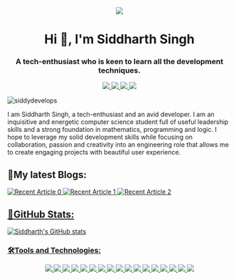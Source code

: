 <p align="center"> <img src="https://user-images.githubusercontent.com/72121163/125606969-61f54c0e-a65c-4745-a78a-c8d2f0c2d899.jpg" /> </p>


<h1 align="center">Hi 👋, I'm Siddharth Singh</h1>
<h3 align="center">A tech-enthusiast who is keen to learn all the development techniques.</h3>

<p align="center">
  <a href="https://siddydevelops.github.io/" target="_blank">
    <img src="https://img.shields.io/static/v1?label=|&message=WEBSITE&color=0e75b6&style=flat&logo=react&logo-color=white"/>
  </a>
  <a href="https://www.linkedin.com/in/siddharth-singh-08/" target="_blank">
    <img src="https://img.shields.io/static/v1?label=|&message=LINKED-IN&color=0e75b6&style=flat&logo=linkedin&logo-color=white"/>
  </a>
  <a href="https://medium.com/@SiddyDevelops" target="_blank">
      <img src="https://img.shields.io/static/v1?label=|&message=MEDIUM&color=0e75b6&style=flat&logo=medium&logo-color=white"/>
  </a>
  <a href="https://www.instagram.com/_siddy_08_/" target="_blank">
      <img src="https://img.shields.io/static/v1?label=|&message=INSTAGRAM&color=0e75b6&style=flat&logo=instagram&logo-color=white"/>
  </a>
</p>

<p align="left"> <img src="https://komarev.com/ghpvc/?username=siddydevelops&label=Profile%20views&color=0e75b6&style=flat" alt="siddydevelops" /> </p>

I am Siddharth Singh, a tech-enthusiast and an avid developer. I am an inquisitive and energetic computer science student full of useful leadership skills and a strong foundation in mathematics, programming and logic. I hope to leverage my solid development skills while focusing on collaboration, passion and creativity into an engineering role that allows me to create engaging projects with beautiful user experience.

<h2 align="left">📝My latest Blogs:</h2>
<a target="_blank" href="https://github-readme-medium-recent-article.vercel.app/medium/@SiddyDevelops/0"><img src="https://github-readme-medium-recent-article.vercel.app/medium/@SiddyDevelops/0" alt="Recent Article 0"> 
 <a target="_blank" href="https://github-readme-medium-recent-article.vercel.app/medium/@SiddyDevelops/1"><img src="https://github-readme-medium-recent-article.vercel.app/medium/@SiddyDevelops/1" alt="Recent Article 1">
 <a target="_blank" href="https://github-readme-medium-recent-article.vercel.app/medium/@SiddyDevelops/1"><img src="https://github-readme-medium-recent-article.vercel.app/medium/@SiddyDevelops/2" alt="Recent Article 2">

<h2 align="left">🚀GitHub Stats:</h2>
   
![Siddharth's GitHub stats](https://github-readme-stats.vercel.app/api?username=siddydevelops&show_icons=true&count_private=true&theme=radical)
  
<h3 align="left">🛠️Tools and Technologies:</h3>
<p align="center">
    <img src="https://img.shields.io/static/v1?label=|&message=ANDROID&color=0e75b6&style=flat&logo=android"/>
    <img src="https://img.shields.io/static/v1?label=|&message=KOTLIN&color=0e75b6&style=flat&logo=kotlin"/>
    <img src="https://img.shields.io/static/v1?label=|&message=JAVA&color=0e75b6&style=flat&logo=java"/> 
    <img src="https://img.shields.io/static/v1?label=|&message=C/CPP&color=0e75b6&style=flat&logo=c"/> 
    <img src="https://img.shields.io/static/v1?label=|&message=PYTHON&color=0e75b6&style=flat&logo=python"/>
    <img src="https://img.shields.io/static/v1?label=|&message=HTML5&color=0e75b6&style=flat&logo=html5"/>
    <img src="https://img.shields.io/static/v1?label=|&message=CSS3&color=0e75b6&style=flat&logo=css3"/>
    <img src="https://img.shields.io/static/v1?label=|&message=BOOTSTRAP&color=0e75b6&style=flat&logo=bootstrap"/>
    <img src="https://img.shields.io/static/v1?label=|&message=JAVASCRIPT&color=0e75b6&style=flat&logo=javascript"/>
    <img src="https://img.shields.io/static/v1?label=|&message=REACT.JS&color=0e75b6&style=flat&logo=react"/>
    <img src="https://img.shields.io/static/v1?label=|&message=AWS&color=0e75b6&style=flat&logo=amazon"/>
    <img src="https://img.shields.io/static/v1?label=|&message=ADOBE&color=0e75b6&style=flat&logo=adobe"/>
    <img src="https://img.shields.io/static/v1?label=|&message=FIGMA&color=0e75b6&style=flat&logo=figma"/>
    <img src="https://img.shields.io/static/v1?label=|&message=MEDIUM&color=0e75b6&style=flat&logo=medium"/>
    <img src="https://img.shields.io/static/v1?label=|&message=MONGO-DB&color=0e75b6&style=flat&logo=mongodb"/>
    <img src="https://img.shields.io/static/v1?label=|&message=GIT&color=0e75b6&style=flat&logo=git"/>
    <img src="https://img.shields.io/static/v1?label=|&message=FIREBASE&color=0e75b6&style=flat&logo=firebase"/>
</p>
